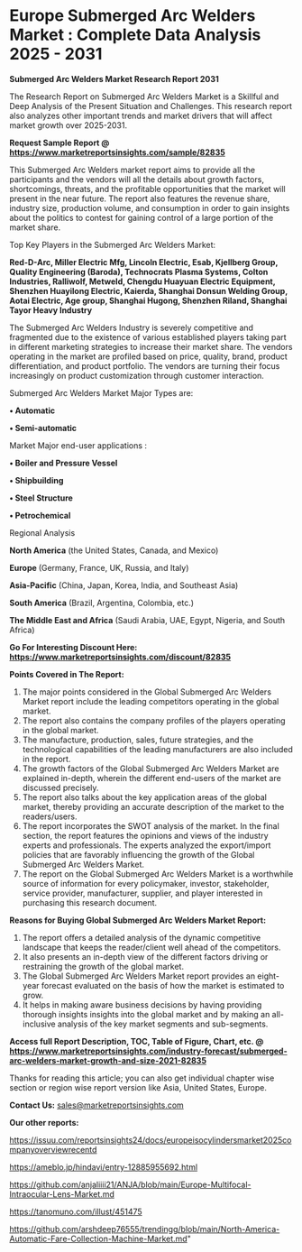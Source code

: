 # Europe Submerged Arc Welders Market : Complete Data Analysis 2025 - 2031

<strong>Submerged Arc Welders Market Research Report 2031</strong>

The Research Report on Submerged Arc Welders Market is a Skillful and Deep Analysis of the Present Situation and Challenges. This research report also analyzes other important trends and market drivers that will affect market growth over 2025-2031.

<strong>Request Sample Report @ <a href=https://www.marketreportsinsights.com/sample/82835>https://www.marketreportsinsights.com/sample/82835</a></strong>

This Submerged Arc Welders market report aims to provide all the participants and the vendors will all the details about growth factors, shortcomings, threats, and the profitable opportunities that the market will present in the near future. The report also features the revenue share, industry size, production volume, and consumption in order to gain insights about the politics to contest for gaining control of a large portion of the market share.

Top Key Players in the Submerged Arc Welders Market:

<strong>Red-D-Arc, Miller Electric Mfg, Lincoln Electric, Esab, Kjellberg Group, Quality Engineering (Baroda), Technocrats Plasma Systems, Colton Industries, Ralliwolf, Metweld, Chengdu Huayuan Electric Equipment, Shenzhen Huayilong Electric, Kaierda, Shanghai Donsun Welding Group, Aotai Electric, Age group, Shanghai Hugong, Shenzhen Riland, Shanghai Tayor Heavy Industry</strong>

The Submerged Arc Welders Industry is severely competitive and fragmented due to the existence of various established players taking part in different marketing strategies to increase their market share. The vendors operating in the market are profiled based on price, quality, brand, product differentiation, and product portfolio. The vendors are turning their focus increasingly on product customization through customer interaction.

Submerged Arc Welders Market Major Types are:

<strong>• Automatic

• Semi-automatic</strong>

Market Major end-user applications :

<strong>• Boiler and Pressure Vessel

• Shipbuilding

• Steel Structure

• Petrochemical</strong>

Regional Analysis

</u><strong><b>North America</b></strong> (the United States, Canada, and Mexico)

<strong><b>Europe </b></strong>(Germany, France, UK, Russia, and Italy)

<strong><b>Asia-Pacific</b></strong> (China, Japan, Korea, India, and Southeast Asia)

<strong><b>South America</b></strong> (Brazil, Argentina, Colombia, etc.)

<strong><b>The Middle East and Africa</b></strong> (Saudi Arabia, UAE, Egypt, Nigeria, and South Africa)

<strong>Go For Interesting Discount Here: <a href=https://www.marketreportsinsights.com/discount/82835>https://www.marketreportsinsights.com/discount/82835</a></strong>

<strong>Points Covered in The Report:</strong>
<ol>
  <li>The major points considered in the Global Submerged Arc Welders Market report include the leading competitors operating in the global market.</li>
  <li>The report also contains the company profiles of the players operating in the global market.</li>
  <li>The manufacture, production, sales, future strategies, and the technological capabilities of the leading manufacturers are also included in the report.</li>
  <li>The growth factors of the Global Submerged Arc Welders Market are explained in-depth, wherein the different end-users of the market are discussed precisely.</li>
  <li>The report also talks about the key application areas of the global market, thereby providing an accurate description of the market to the readers/users.</li>
  <li>The report incorporates the SWOT analysis of the market. In the final section, the report features the opinions and views of the industry experts and professionals. The experts analyzed the export/import policies that are favorably influencing the growth of the Global Submerged Arc Welders Market.</li>
  <li>The report on the Global Submerged Arc Welders Market is a worthwhile source of information for every policymaker, investor, stakeholder, service provider, manufacturer, supplier, and player interested in purchasing this research document.</li>
</ol>
<strong>Reasons for Buying Global Submerged Arc Welders Market Report:</strong>

<ol>
  <li>The report offers a detailed analysis of the dynamic competitive landscape that keeps the reader/client well ahead of the competitors.</li>
  <li>It also presents an in-depth view of the different factors driving or restraining the growth of the global market.</li>
  <li>The Global Submerged Arc Welders Market report provides an eight-year forecast evaluated on the basis of how the market is estimated to grow.</li>
  <li>It helps in making aware business decisions by having providing thorough insights insights into the global market and by making an all-inclusive analysis of the key market segments and sub-segments.</li>
</ol>
<strong>Access full Report Description, TOC, Table of Figure, Chart, etc. @ <a href=https://www.marketreportsinsights.com/industry-forecast/submerged-arc-welders-market-growth-and-size-2021-82835>https://www.marketreportsinsights.com/industry-forecast/submerged-arc-welders-market-growth-and-size-2021-82835</a></strong>


Thanks for reading this article; you can also get individual chapter wise section or region wise report version like Asia, United States, Europe.

<strong>Contact Us:</strong>
sales@marketreportsinsights.com

<strong>Our other reports:</strong>

<a href=https://issuu.com/reportsinsights24/docs/europeisocylindersmarket2025companyoverviewrecentd>https://issuu.com/reportsinsights24/docs/europeisocylindersmarket2025companyoverviewrecentd</a>

<a href=https://ameblo.jp/hindavi/entry-12885955692.html>https://ameblo.jp/hindavi/entry-12885955692.html</a>

<a href=https://github.com/anjaliiii21/ANJA/blob/main/Europe-Multifocal-Intraocular-Lens-Market.md>https://github.com/anjaliiii21/ANJA/blob/main/Europe-Multifocal-Intraocular-Lens-Market.md</a>

<a href=https://tanomuno.com/illust/451475>https://tanomuno.com/illust/451475</a>

<a href=https://github.com/arshdeep76555/trendingg/blob/main/North-America-Automatic-Fare-Collection-Machine-Market.md>https://github.com/arshdeep76555/trendingg/blob/main/North-America-Automatic-Fare-Collection-Machine-Market.md</a>"
